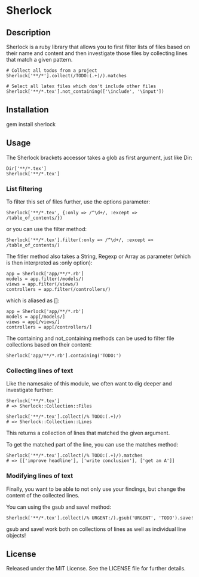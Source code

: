 # Sherlock

## Description

Sherlock is a ruby library that allows you to first filter lists of files based on their name and content and then investigate those files by collecting lines that match a given pattern.
    
    # Collect all todos from a project
    Sherlock['**/*'].collect(/TODO:(.+)/).matches
    
    # Select all latex files which don't include other files
    Sherlock['**/*.tex'].not_containing(['\include', '\input'])
    
## Installation

  gem install sherlock
  
## Usage

The Sherlock brackets accessor takes a glob as first argument, just like Dir:
  
    Dir['**/*.tex']
    Sherlock['**/*.tex']

### List filtering

To filter this set of files further, use the options parameter:
  
    Sherlock['**/*.tex', {:only => /^\d+/, :except => /table_of_contents/})
    
or you can use the filter method:
  
    Sherlock['**/*.tex'].filter(:only => /^\d+/, :except => /table_of_contents/)
    
The fitler method also takes a String, Regexp or Array as parameter (which is then interpreted as :only option):
  
    app = Sherlock['app/**/*.rb']
    models = app.filter(/models/)
    views = app.filter(/views/)
    controllers = app.filter(/controllers/)

which is aliased as []:
  
    app = Sherlock['app/**/*.rb']
    models = app[/models/]
    views = app[/views/]
    controllers = app[/controllers/]

The containing and not_containing methods can be used to filter file collections based on their content:
  
    Sherlock['app/**/*.rb'].containing('TODO:')

### Collecting lines of text

Like the namesake of this module, we often want to dig deeper and investigate further:
  
    Sherlock['**/*.tex']
    # => Sherlock::Collection::Files
    
    Sherlock['**/*.tex'].collect(/% TODO:(.+)/) 
    # => Sherlock::Collection::Lines
    
This returns a collection of lines that matched the given argument. 

To get the matched part of the line, you can use the matches method:
  
    Sherlock['**/*.tex'].collect(/% TODO:(.+)/).matches
    # => [['improve headline'], ['write conclusion'], ['get an A']]
    
### Modifying lines of text

Finally, you want to be able to not only use your findings, but change the content of the collected lines.

You can using the gsub and save! method:
    
    Sherlock['**/*.tex'].collect(/% URGENT:/).gsub('URGENT', 'TODO').save!
    
gsub and save! work both on collections of lines as well as individual line objects!


## License

Released under the MIT License. See the LICENSE file for further details.